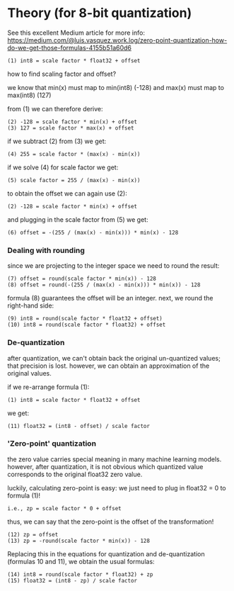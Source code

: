 # Theory (for 8-bit quantization) #

See this excellent Medium article for more info: https://medium.com/@luis.vasquez.work.log/zero-point-quantization-how-do-we-get-those-formulas-4155b51a60d6

    (1) int8 = scale factor * float32 + offset

how to find scaling factor and offset?

we know that min(x) must map to min(int8) (-128) and max(x) must map to max(int8) (127)

from (1) we can therefore derive:

    (2) -128 = scale factor * min(x) + offset
    (3) 127 = scale factor * max(x) + offset

if we subtract (2) from (3) we get:

    (4) 255 = scale factor * (max(x) - min(x))

if we solve (4) for scale factor we get:

    (5) scale factor = 255 / (max(x) - min(x))

to obtain the offset we can again use (2):

    (2) -128 = scale factor * min(x) + offset

and plugging in the scale factor from (5) we get:

    (6) offset = -(255 / (max(x) - min(x))) * min(x) - 128

### Dealing with rounding ###

since we are projecting to the integer space we need to round the result:

    (7) offset = round(scale factor * min(x)) - 128
    (8) offset = round(-(255 / (max(x) - min(x))) * min(x)) - 128

formula (8) guarantees the offset will be an integer. next, we round the right-hand side:

    (9) int8 = round(scale factor * float32 + offset)
    (10) int8 = round(scale factor * float32) + offset

### De-quantization ###

after quantization, we can't obtain back the original un-quantized values; that precision is lost.
however, we can obtain an approximation of the original values.

if we re-arrange formula (1):

    (1) int8 = scale factor * float32 + offset

we get:

    (11) float32 = (int8 - offset) / scale factor

### 'Zero-point' quantization ###

the zero value carries special meaning in many machine learning models. however, after quantization, it is not obvious
which quantized value corresponds to the original float32 zero value.

luckily, calculating zero-point is easy: we just need to plug in float32 = 0 to formula (1)!

    i.e., zp = scale factor * 0 + offset

thus, we can say that the zero-point is the offset of the transformation!

    (12) zp = offset
    (13) zp = -round(scale factor * min(x)) - 128

Replacing this in the equations for quantization and de-quantization (formulas 10 and 11), we obtain the usual formulas:

    (14) int8 = round(scale factor * float32) + zp
    (15) float32 = (int8 - zp) / scale factor
